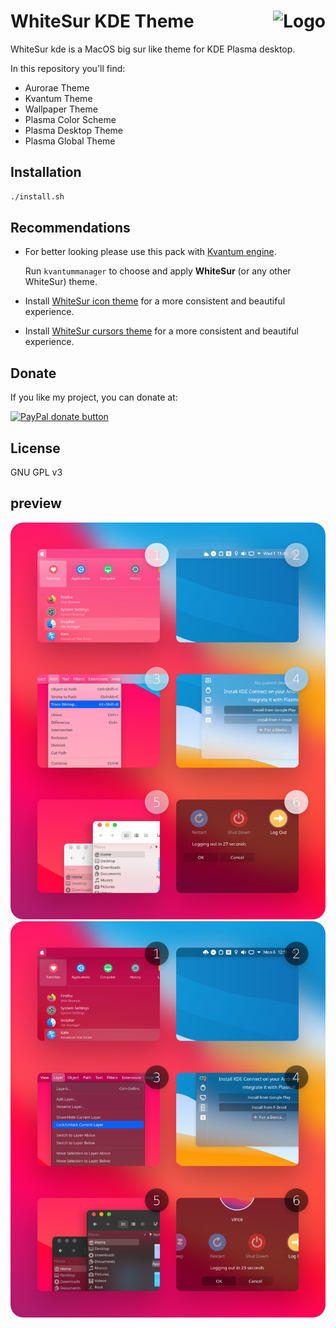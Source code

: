 <img src="https://github.com/vinceliuice/Sierra-gtk-theme/blob/imgs/logo.png" alt="Logo" align="right" /> WhiteSur KDE Theme
======

WhiteSur kde is a MacOS big sur like theme for KDE Plasma desktop.

In this repository you'll find:

- Aurorae Theme
- Kvantum Theme
- Wallpaper Theme
- Plasma Color Scheme
- Plasma Desktop Theme
- Plasma Global Theme

## Installation

```sh
./install.sh
```

## Recommendations

- For better looking please use this pack with [Kvantum engine](https://github.com/tsujan/Kvantum/blob/master/Kvantum/INSTALL.md#distributions).

  Run `kvantummanager` to choose and apply **WhiteSur** (or any other WhiteSur) theme.

- Install [WhiteSur icon theme](https://github.com/vinceliuice/WhiteSur-icon-theme) for a more consistent and beautiful experience.

- Install [WhiteSur cursors theme](https://github.com/vinceliuice/WhiteSur-cursors) for a more consistent and beautiful experience.

## Donate

If you like my project, you can donate at:

<span class="paypal"><a href="https://www.paypal.me/vinceliuice" title="Donate to this project using Paypal"><img src="https://www.paypalobjects.com/webstatic/mktg/Logo/pp-logo-100px.png" alt="PayPal donate button" /></a></span>

## License

GNU GPL v3

## preview

![light](preview.png)
![dark](preview-dark.png)


